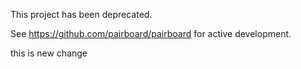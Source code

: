 This project has been deprecated.

See https://github.com/pairboard/pairboard for active development.

this is new change
